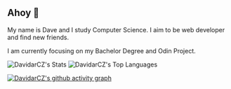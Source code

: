## Ahoy 🌱

My name is Dave and I study Computer Science.
I aim to be web developer and find new friends.

I am currently focusing on my Bachelor Degree and Odin Project.

![DavidarCZ's Stats](https://github-readme-stats.vercel.app/api?username=DavidarCZ&theme=great-gatsby&show_icons=true&hide_border=false&count_private=true)
![DavidarCZ's Top Languages](https://github-readme-stats.vercel.app/api/top-langs/?username=DavidarCZ&theme=great-gatsby&show_icons=true&hide_border=false&layout=compact)

[![DavidarCZ's github activity graph](https://github-readme-activity-graph.vercel.app/graph?username=DavidarCZ&theme=github-compact)](https://github.com/ashutosh00710/github-readme-activity-graph)
